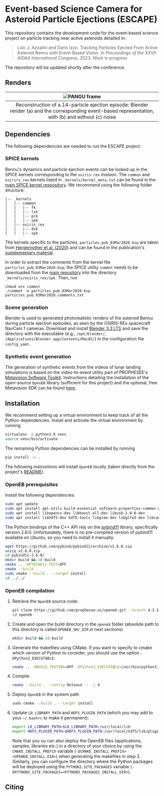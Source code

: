 # Event-based Science Camera for Asteroid Particle Ejections (ESCAPE)

This repository contains the development code for the event-based science project on particle tracking near active asteroids detailed in:

> Loïc J. Azzalini and Dario Izzo.
Tracking Particles Ejected From Active Asteroid Bennu with Event-Based Vision. In *Proceedings of the XXVII AIDAA International Congress*, 2023. Work in progress

The repository will be updated shortly after the conference.

## Renders

![PANGU frame](./media/ejecta3x.png)|
:-------------------------:|
Reconstruction of a 14-particle ejection episode: Blender render (a) and the corresponding event-based representation, with (b) and without (c) noise |

## Dependencies

The following dependencies are needed to run the ESCAPE project.

### SPICE kernels

Bennu's dynamics and particle ejection events can be looked up in the SPICE kernels corresponding to the `osiris-rex` mission. The `common` and `osirirs_rex` kernels listed in `_kernels/kernel_meta.txt` can be found in the [main SPICE kernel respository](https://naif.jpl.nasa.gov/pub/naif/). We recommend using the following folder structure:
```
|-- _kernels
|   |-- common
|   |   |-- fk
|   |   |-- lsk
|   |   |-- pck
|   |   |-- spk
|   |-- osiris_rex
|   |   |-- dsk
|   |   |-- spk
```
The kernels specific to the particles, `particles_pub_03Mar2020.bsp` are taken from [Hergenrother et al. (2020)](https://agupubs.onlinelibrary.wiley.com/doi/10.1029/2020JE006381) and can be found in the publication's [supplementary material](https://figshare.com/articles/online_resource/Supplementary_Data_for_Bennu_Particle_Analysis/11328398).

In order to extract the comments from the kernel file `particles_pub_03Mar2020.bsp`, the SPICE utility `commnt` needs to be downloaded from the [main repository](https://naif.jpl.nasa.gov/pub/naif/toolkit/C/) into the directory `_kernels/osiris_rex/spk`. Then, run
```
chmod u+x commnt
./commnt -e particles_pub_03Mar2020.bsp particles_pub_03Mar2020_comments.txt
```

### Scene generation

Blender is used to generated photorealistic renders of the asteroid Bennu during particle ejection episodes, as seen by the OSIRIS-REx spacecraft NavCam 1 cameras. Download and install [Blender 3.3 LTS](https://www.blender.org/download/lts/3-3/) and save the directory with the executable (e.g., `/opt/blender/`, `/Applications/Blender.app/Contents/MacOS/`) in the configuration file `config.yaml`.

### Synthetic event generation

The generation of synthetic events from the videos of lunar landing simulations is based on the video-to-event utility part of PROPHESEE's [Metavision Software Toolkit](https://www.prophesee.ai/metavision-intelligence/). Instructions detailing the installation of the open-source `OpenEB` library (sufficient for this project) and the optional, free Metavision SDK can be found [here](https://docs.prophesee.ai/stable/installation/index.html). 

## Installation

We recommend setting up a virtual environment to keep track of all the Python dependencies. Install and activate the virtual environment by running
```bash
virtualenv -p python3.9 venv
source venv/bin/activate
```

The remaining Python dependencies can be installed by running
```bash
pip install -e .
```

The following instructions will install `OpenEB` locally (taken directly from the project's [README](https://github.com/prophesee-ai/openeb/blob/main/README.md)).

### OpenEB prerequisites

Install the following dependencies:

```bash
sudo apt update
sudo apt install apt-utils build-essential software-properties-common wget unzip curl git cmake
sudo apt install libopencv-dev libboost-all-dev libusb-1.0-0-dev
sudo apt install libhdf5-dev hdf5-tools libglew-dev libglfw3-dev libcanberra-gtk-module ffmpeg 
```


The Python bindings of the C++ API rely on the [pybind11](https://github.com/pybind) library, specifically version 2.6.0. Unfortunately, there is no pre-compiled version of pybind11 available on Ubuntu, so you need to install it manually:

```bash
wget https://github.com/pybind/pybind11/archive/v2.6.0.zip
unzip v2.6.0.zip
cd pybind11-2.6.0/
mkdir build && cd build
cmake .. -DPYBIND11_TEST=OFF
cmake --build .
sudo cmake --build . --target install
cd ../../
```

### OpenEB compilation

 1. Retrieve the `OpenEB` source code:
    ```bash
    git clone https://github.com/prophesee-ai/openeb.git --branch 4.2.1
    cd openeb
    ```
 2. Create and open the build directory in the `openeb` folder (absolute path to this directory is called `OPENEB_SRC_DIR` in next sections)
    ```bash
    mkdir build && cd build
    ```
 3. Generate the makefiles using CMake. If you want to specify to cmake which version of Python to consider, you should use the option `-DPython3_EXECUTABLE`:
    ```bash
    cmake .. -DBUILD_TESTING=OFF -DPython3_EXECUTABLE=/usr/bin/python3.9 -DPYTHON3_SITE_PACKAGES=<path-to>/event-based-science/venv/lib/python3.9/site-packages/
    ```
 4. Compile:
    ```bash
    cmake --build . --config Release -- -j 4
    ```
 5. Deploy `OpenEB` in the system path
    ```bash
    sudo cmake --build . --target install
    ```
 6. Update `LD_LIBRARY_PATH` and `HDF5_PLUGIN_PATH` (which you may add to your `~/.bashrc` to make it permanent):
    ```bash
    export LD_LIBRARY_PATH=$LD_LIBRARY_PATH:/usr/local/lib
    export HDF5_PLUGIN_PATH=$HDF5_PLUGIN_PATH:/usr/local/hdf5/lib/plugin
    ```

    Note that you ou can also deploy the OpenEB files (applications, samples, libraries etc.) in a directory of your choice by using
    the `CMAKE_INSTALL_PREFIX` variable (`-DCMAKE_INSTALL_PREFIX=<OPENEB_INSTALL_DIR>`) when generating the makefiles
    in step 3. Similarly, you can configure the directory where the Python packages will be deployed using the
    `PYTHON3_SITE_PACKAGES` variable (`-DPYTHON3_SITE_PACKAGES=<PYTHON3_PACKAGES_INSTALL_DIR>`).


## Citing



